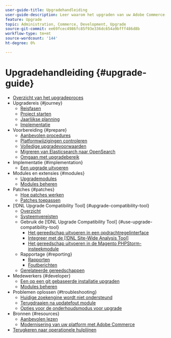 ```yaml
---
user-guide-title: Upgradehandleiding
user-guide-description: Leer waarom het upgraden van uw Adobe Commerce-toepassing zo belangrijk is en hoe u een upgrade kunt plannen en uitvoeren.
feature: Upgrade
topic: Administration, Commerce, Development, Upgrade
source-git-commit: ee69fcec4986fc85f93e336dc654a9bfff486d8b
workflow-type: tm+mt
source-wordcount: '144'
ht-degree: 0%

---
```



# Upgradehandleiding {#upgrade-guide}

- [Overzicht van het upgradeproces](overview.md)
- Upgradereis {#journey}
   - [Reisfasen](journey/phases.md)
   - [Project starten](journey/project-launch.md)
   - [Jaarlijkse planning](journey/annual-planning.md)
   - [Implementatie](journey/implementation.md)
- Voorbereiding {#prepare}
   - [Aanbevolen procedures](prepare/best-practices.md)
   - [Platformwijzigingen controleren](prepare/platform-changes.md)
   - [Volledige upgradevoorwaarden](prepare/prerequisites.md)
   - [Migreren van Elasticsearch naar OpenSearch](prepare/opensearch-migration.md)
   - [Omgaan met upgradebereik](prepare/scope.md)
- Implementatie {#implementation}
   - [Een upgrade uitvoeren](implementation/perform-upgrade.md)
- Modules en extensies {#modules}
   - [Upgrademodules](modules/upgrade.md)
   - [Modules beheren](modules/manage.md)
- Patches {#patches}
   - [Hoe patches werken](patches/overview.md)
   - [Patches toepassen](patches/apply.md)
- [!DNL Upgrade Compatibility Tool] {#upgrade-compatibility-tool}
   - [Overzicht](upgrade-compatibility-tool/overview.md)
   - [Systeemvereisten](upgrade-compatibility-tool/prerequisites.md)
   - Gebruik de [!DNL Upgrade Compatibility Tool] {#use-upgrade-compatibility-tool}
      - [Het gereedschap uitvoeren in een opdrachtregelinterface](upgrade-compatibility-tool/run.md)
      - [Integreer met de [!DNL Site-Wide Analysis Tool]](upgrade-compatibility-tool/integrate-analysis-tool.md)
      - [Het gereedschap uitvoeren in de Magento PHPStorm-insteekmodule](upgrade-compatibility-tool/run-configuration-phpstorm-plugin.md)
   - Rapportage {#reporting}
      - [Rapporten](upgrade-compatibility-tool/reports.md)
      - [Foutberichten](upgrade-compatibility-tool/error-messages.md)
   - [Gerelateerde gereedschappen](upgrade-compatibility-tool/related-tools.md)
- Medewerkers {#developer}
   - [Een op een git gebaseerde installatie upgraden](developer/git-installs.md)
   - [Modules beheren](developer/manage-modules.md)
- Problemen oplossen {#troubleshooting}
   - [Huidige zoekengine wordt niet ondersteund](troubleshooting/search-engine-not-supported.md)
   - [Terugdraaien na updatefout module](troubleshooting/roll-back-after-update-failure.md)
   - [Opties voor de onderhoudsmodus voor upgrade](troubleshooting/maintenance-mode-options.md)
- Bronnen {#resources}
   - [Aanbevolen lezen](resources/recommended-reading.md)
   - [Modernisering van uw platform met Adobe Commerce](resources/recommended-upgrade-paths.md)
- [Terugkeren naar operationele hulplijnen](https://experienceleague.adobe.com/docs/commerce-operations/operational-guides/home.html)
